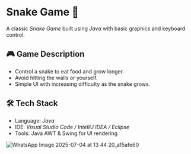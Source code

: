 # Snake Game 🐍

A classic *Snake Game* built using *Java* with basic graphics and keyboard control.

## 🎮 Game Description

- Control a snake to eat food and grow longer.
- Avoid hitting the walls or yourself.
- Simple UI with increasing difficulty as the snake grows.

## 🛠 Tech Stack

- Language: *Java*
- IDE: *Visual Studio Code / IntelliJ IDEA / Eclipse*
- Tools: Java AWT & Swing for UI rendering

![WhatsApp Image 2025-07-04 at 13 44 20_a15afe60](https://github.com/user-attachments/assets/ec0f0959-783d-404b-9f8b-26d8cd415516)
